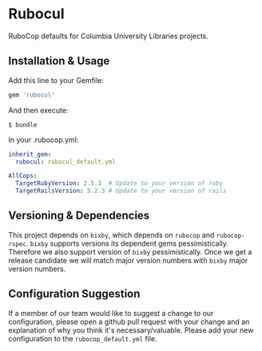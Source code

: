 # Rubocul

RuboCop defaults for Columbia University Libraries projects.

## Installation & Usage

Add this line to your Gemfile:

```ruby
gem 'rubocul'
```

And then execute:

    $ bundle

In your .rubocop.yml:

```yml
inherit_gem:
  rubocul: rubocul_default.yml

AllCops:
  TargetRubyVersion: 2.5.3  # Update to your version of ruby
  TargetRailsVersion: 5.2.3 # Update to your version of rails
```

## Versioning & Dependencies

This project depends on `bixby`, which depends on `rubocop` and `rubocop-rspec`. `bixby` supports versions its dependent gems pessimistically. Therefore we also support version of `bixby` pessimistically. Once we get a release candidate we will match major version numbers with `bixby` major version numbers.

## Configuration Suggestion

If a member of our team would like to suggest a change to our configuration, please open a github pull request with your change and an explanation of why you think it's necessary/valuable. Please add your new configuration to the `rubocop_default.yml` file.
